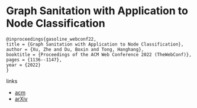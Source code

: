 # Graph Sanitation with Application to Node Classification

```
@inproceedings{gasoline_webconf22,
title = {Graph Sanitation with Application to Node Classification},
author = {Xu, Zhe and Du, Boxin and Tong, Hanghang},
booktitle = {Proceedings of the ACM Web Conference 2022 (TheWebConf)},
pages = {1136--1147},
year = {2022}
}
```

links
- [acm](https://dl.acm.org/doi/10.1145/3485447.3512180)
- [arXiv](https://arxiv.org/abs/2105.09384)
